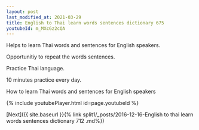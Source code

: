```yaml
---
layout: post
last_modified_at: 2021-03-29
title: English to Thai learn words sentences dictionary 675 
youtubeId: m_MXcGz2cQA
---
```

 
 
Helps to learn Thai words and sentences for English speakers.

Opportunitiy to repeat the words sentences. 

Practice Thai language. 
 
10 minutes practice every day. 
 
How to learn Thai words and sentences for English speakers 
 
{% include youtubePlayer.html id=page.youtubeId %}
 
 
[Next]({{ site.baseurl }}{% link  split1/_posts/2016-12-16-English to thai learn words sentences dictionary 712 .md%})
 
